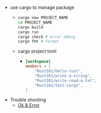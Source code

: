 - use cargo to manage package
	- ```bash
	  cargo new PROJECT_NAME
	  cd PROJECT_NAME
	  cargo build
	  cargo run
	  cargo check # error debug
	  cargo fmt # format
	  ```
	- cargo project toml
		- ```toml
		  [workspace]
		  members = [
		      "Rust101/hello-rust",
		      "Rust101/print-a-string",
		      "Rust101/write-read-a-txt",
		      "Rust101/test-cargo",
		  ]
		  ```
- Trouble shooting
	- [Ok & Error](https://www.sheshbabu.com/posts/rust-error-handling/)